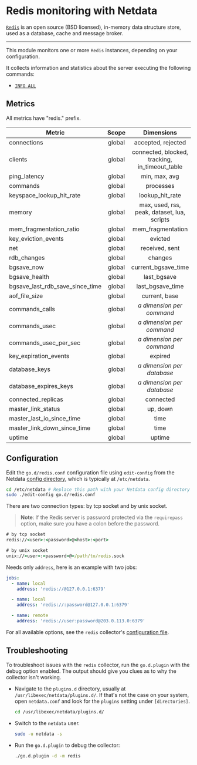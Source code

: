 <!--
title: "Redis monitoring with Netdata"
description: "Monitor the health and performance of Redis storage services with zero configuration, per-second metric granularity, and interactive visualizations."
custom_edit_url: https://github.com/netdata/go.d.plugin/edit/master/modules/redis/README.md
sidebar_label: "Redis"
-->

# Redis monitoring with Netdata

[`Redis`](https://redis.io/) is an open source (BSD licensed), in-memory data structure store, used as a database, cache
and message broker.

---

This module monitors one or more `Redis` instances, depending on your configuration.

It collects information and statistics about the server executing the following commands:

- [`INFO ALL`](https://redis.io/commands/info)

## Metrics

All metrics have "redis." prefix.

| Metric                          | Scope  |                   Dimensions                   |     Units      |
|---------------------------------|:------:|:----------------------------------------------:|:--------------:|
| connections                     | global |               accepted, rejected               | connections/s  |
| clients                         | global | connected, blocked, tracking, in_timeout_table |    clients     |
| ping_latency                    | global |                 min, max, avg                  |    seconds     |
| commands                        | global |                   processes                    |   commands/s   |
| keyspace_lookup_hit_rate        | global |                lookup_hit_rate                 |   percentage   |
| memory                          | global |  max, used, rss, peak, dataset, lua, scripts   |     bytes      |
| mem_fragmentation_ratio         | global |               mem_fragmentation                |     ratio      |
| key_eviction_events             | global |                    evicted                     |     keys/s     |
| net                             | global |                 received, sent                 |   kilobits/s   |
| rdb_changes                     | global |                    changes                     |   operations   |
| bgsave_now                      | global |              current_bgsave_time               |    seconds     |
| bgsave_health                   | global |                  last_bgsave                   |     status     |
| bgsave_last_rdb_save_since_time | global |                last_bgsave_time                |    seconds     |
| aof_file_size                   | global |                 current, base                  |     bytes      |
| commands_calls                  | global |         <i>a dimension per command</i>         |     calls      |
| commands_usec                   | global |         <i>a dimension per command</i>         |  microseconds  |
| commands_usec_per_sec           | global |         <i>a dimension per command</i>         | microseconds/s |
| key_expiration_events           | global |                    expired                     |     keys/s     |
| database_keys                   | global |        <i>a dimension per database</i>         |      keys      |
| database_expires_keys           | global |        <i>a dimension per database</i>         |      keys      |
| connected_replicas              | global |                   connected                    |    replicas    |
| master_link_status              | global |                    up, down                    |     status     |
| master_last_io_since_time       | global |                      time                      |    seconds     |
| master_link_down_since_time     | global |                      time                      |    seconds     |
| uptime                          | global |                     uptime                     |    seconds     |

## Configuration

Edit the `go.d/redis.conf` configuration file using `edit-config` from the
Netdata [config directory](https://learn.netdata.cloud/docs/configure/nodes), which is typically at `/etc/netdata`.

```bash
cd /etc/netdata # Replace this path with your Netdata config directory
sudo ./edit-config go.d/redis.conf
```

There are two connection types: by tcp socket and by unix socket.

> **Note**: If the Redis server is password protected via the `requirepass` option, make sure you have a colon before
> the password.

```cmd
# by tcp socket
redis://<user>:<password>@<host>:<port>

# by unix socket
unix://<user>:<password>@</path/to/redis.sock
```

Needs only `address`, here is an example with two jobs:

```yaml
jobs:
  - name: local
    address: 'redis://@127.0.0.1:6379'

  - name: local
    address: 'redis://:password@127.0.0.1:6379'

  - name: remote
    address: 'redis://user:password@203.0.113.0:6379'
```

For all available options, see the `redis`
collector's [configuration file](https://github.com/netdata/go.d.plugin/blob/master/config/go.d/redis.conf).

## Troubleshooting

To troubleshoot issues with the `redis` collector, run the `go.d.plugin` with the debug option enabled. The output
should give you clues as to why the collector isn't working.

- Navigate to the `plugins.d` directory, usually at `/usr/libexec/netdata/plugins.d/`. If that's not the case on
  your system, open `netdata.conf` and look for the `plugins` setting under `[directories]`.

  ```bash
  cd /usr/libexec/netdata/plugins.d/
  ```

- Switch to the `netdata` user.

  ```bash
  sudo -u netdata -s
  ```

- Run the `go.d.plugin` to debug the collector:

  ```bash
  ./go.d.plugin -d -m redis
  ```

